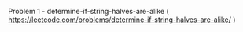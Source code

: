 Problem 1 - determine-if-string-halves-are-alike ( https://leetcode.com/problems/determine-if-string-halves-are-alike/ )